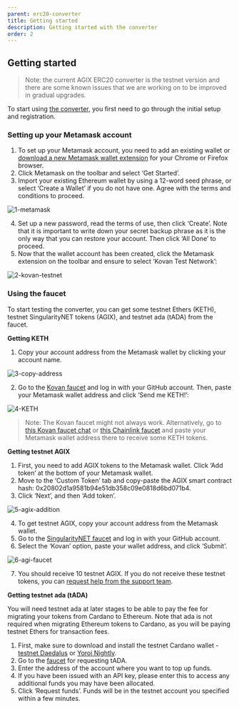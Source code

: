 ```yaml
---
parent: erc20-converter
title: Getting started
description: Getting started with the converter
order: 2
---
```


## Getting started

> Note: the current AGIX ERC20 converter is the testnet version and there are some known issues that we are working on to be improved in gradual upgrades. 

To start using [the converter](https://testnet.agix-converter.iohk.io/), you first need to go through the initial setup and registration.

### Setting up your Metamask account

1. To set up your Metamask account, you need to add an existing wallet or [download a new Metamask wallet extension](https://metamask.io/download.html) for your Chrome or Firefox browser.
2. Click Metamask on the toolbar and select ‘Get Started’.
3. Import your existing Ethereum wallet by using a 12-word seed phrase, or select ‘Create a Wallet’ if you do not have one. Agree with the terms and conditions to proceed.

![1-metamask](https://ucarecdn.com/8c671aab-a9d0-4feb-b7d5-fc68d0218edd/) 

4. Set up a new password, read the terms of use, then click ‘Create’. Note that it is important to write down your secret backup phrase as it is the only way that you can restore your account. Then click ‘All Done’ to proceed.
5. Now that the wallet account has been created, click the Metamask extension on the toolbar and ensure to select ‘Kovan Test Network’:

![2-kovan-testnet](https://ucarecdn.com/184f854c-ee76-45ec-8839-f072e034b6a2/)

### Using the faucet

To start testing the converter, you can get some testnet Ethers (KETH), testnet SingularityNET tokens (AGIX), and testnet ada (tADA) from the faucet. 

**Getting KETH** 

1. Copy your account address from the Metamask wallet by clicking your account name.

![3-copy-address](https://ucarecdn.com/a7786cfa-fce2-4d03-8a4f-4da4631a3474/)

2. Go to the [Kovan faucet](https://faucet.kovan.network/) and log in with your GitHub account. Then, paste your Metamask wallet address and click ‘Send me KETH!’:  

![4-KETH](https://ucarecdn.com/5d314a3e-880d-48d4-9188-0118a9c125a2/)

> Note: The Kovan faucet might not always work. Alternatively, go to [this Kovan faucet chat](https://gitter.im/kovan-testnet/faucet) or [this Chainlink faucet](https://linkfaucet.protofire.io/kovan) and paste your Metamask wallet address there to receive some KETH tokens.

**Getting testnet AGIX**  

1. First, you need to add AGIX tokens to the Metamask wallet. Click ‘Add token’ at the bottom of your Metamask wallet.
2. Move to the ‘Custom Token’ tab and copy-paste the AGIX smart contract hash: 0x20802d1a9581b94e51db358c09e0818d6bd071b4.
3. Click ‘Next’, and then ‘Add token’.

![5-agix-addition](https://ucarecdn.com/f606bf4b-73ba-441c-b5b9-fb9785e0f51a/)

4. To get testnet AGIX, copy your account address from the Metamask wallet.
5. Go to the [SingularityNET faucet](https://faucet.singularitynet.io/) and log in with your GitHub account.
6. Select the ‘Kovan’ option, paste your wallet address, and click ‘Submit’.

![6-agi-faucet](https://ucarecdn.com/2b55b413-41e5-48fe-a734-158dd589c8a3/)

7. You should receive 10 testnet AGIX. If you do not receive these testnet tokens, you can [request help from the support team](https://iohk.zendesk.com/hc/en-us/requests/new).

**Getting testnet ada (tADA)**

You will need testnet ada at later stages to be able to pay the fee for migrating your tokens from Cardano to Ethereum. Note that ada is not required when migrating Ethereum tokens to Cardano, as you will be paying testnet Ethers for transaction fees. 

1. First, make sure to download and install the testnet Cardano wallet - [testnet Daedalus](https://testnets.cardano.org/en/testnets/cardano/get-started/wallet/) or [Yoroi Nightly](https://chrome.google.com/webstore/detail/yoroi-nightly/poonlenmfdfbjfeeballhiibknlknepo).
2. Go to the [faucet](https://testnets.cardano.org/en/testnets/cardano/tools/faucet/) for requesting tADA.
3. Enter the address of the account where you want to top up funds.
4. If you have been issued with an API key, please enter this to access any additional funds you may have been allocated.
5. Click ‘Request funds’. Funds will be in the testnet account you specified within a few minutes.
